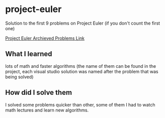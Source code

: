 # project-euler

Solution to the first 9 problems on Project Euler (if you don't count the first one)

[Project Euler Archieved Problems Link](https://projecteuler.net/archives)


## What I learned

lots of math and faster algorithms (the name of them can be found in the project, each visual studio solution was named after the problem that was being solved)


## How did I solve them

I solved some problems quicker than other, some of them I had to watch math lectures and learn new algorithms.
